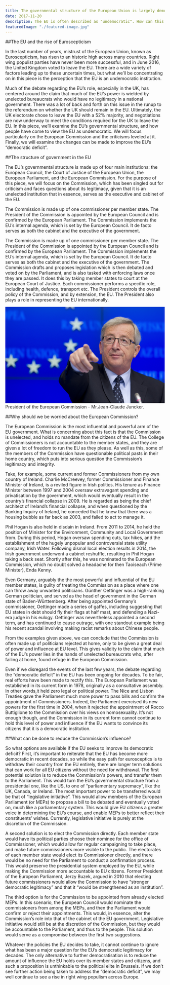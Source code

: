 ```yaml
---
title: The governmental structure of the European Union is largely democratic but it contains one huge flaw - the European Commission
date: 2017-11-20
description: The EU is often described as "undemocratic". How can this be possible, and what can be done to make the EU more accountable to the people?
featuredImage: "./featured-image.jpg"
---
```

##The EU and the rise of Euroscepticism

In the last number of years, mistrust of the European Union, known as Euroscepticism, has risen to an historic high across many countries. Right wing populist parties have never been more successful, and in June 2016, the United Kingdom voted to leave the EU. There are a wide variety of factors leading up to these uncertain times, but what we’ll be concentrating on in this piece is the perception that the EU is an undemocratic institution.

Much of the debate regarding the EU’s role, especially in the UK, has centered around the claim that much of the EU’s power is wielded by unelected bureaucrats who would have no legitimacy in a national government. There was a lot of back and forth on this issue in the runup to the referendum on whether the UK should remain in the EU. Ultimately, the UK electorate chose to leave the EU with a 52% majority, and negotiations are now underway to meet the conditions required for the UK to leave the EU. In this piece, we’ll examine the EU’s governmental structure, and how people have come to view the EU as undemocratic. We will focus particularly on the European Commission and the criticisms leveled at it. Finally, we will examine the changes can be made to improve the EU’s “democratic deficit”.

##The structure of government in the EU

The EU’s governmental structure is made up of four main institutions: the European Council, the Court of Justice of the European Union, the European Parliament, and the European Commission. For the purpose of this piece, we will focus on the Commission, which has been singled out for criticism and faces questions about its legitimacy, given that it is an unelected institution that in essence, serves as the executive and cabinet of the EU.

The Commission is made up of one commissioner per member state. The President of the Commission is appointed by the European Council and is confirmed by the European Parliament. The Commission implements the EU’s internal agenda, which is set by the European Council. It de facto serves as both the cabinet and the executive of the government.

The Commission is made up of one commissioner per member state. The President of the Commission is appointed by the European Council and is confirmed by the European Parliament. The Commission implements the EU’s internal agenda, which is set by the European Council. It de facto serves as both the cabinet and the executive of the government. The Commission drafts and proposes legislation which is then debated and voted on by the Parliament, and is also tasked with enforcing laws once they are passed. It does this by taking member states to court at the European Court of Justice. Each commissioner performs a specific role, including health, defence, transport etc. The President controls the overall policy of the Commission, and by extension, the EU. The President also plays a role in representing the EU internationally.

![juncker](img/juncker.jpg)
President of the European Commission - Mr.Jean-Claude Juncker.

##Why should we be worried about the European Commission?

The European Commission is the most influential and powerful arm of the EU government. What is concerning about this fact is that the Commission is unelected, and holds no mandate from the citizens of the EU. The College of Commissioners is not accountable to the member states, and they are given a lot of freedom to run the EU as they please. As well as this, some of the members of the Commission have questionable political pasts in their home country, which puts into serious question the Commission’s legitimacy and integrity.

Take, for example, some current and former Commissioners from my own country of Ireland. Charlie McCreevey, former Commissioner and Finance Minister of Ireland, is a reviled figure in Irish politics. His tenure as Finance Minister between 1997 and 2004 oversaw extravagant spending and privatisation by the government, which would eventually result in the country’s financial collapse in 2009. He is regarded as being the chief architect of Ireland’s financial collapse, and when questioned by the Banking Inquiry of Ireland, he conceded that he knew that there was a housing bubble as far back as 2003, and failed to act to manage it.

Phil Hogan is also held in disdain in Ireland. From 2011 to 2014, he held the position of Minister for the Environment, Community and Local Government from. During this period, Hogan oversaw spending cuts, tax hikes, and the establishment of the hugely unpopular and controversial state utility company, Irish Water. Following dismal local election results in 2014, the Irish government underwent a cabinet reshuffle, resulting in Phil Hogan taking a back seat. Shortly after this, he was nominated to the European Commission, which no doubt solved a headache for then Taoiseach (Prime Minister), Enda Kenny.

Even Germany, arguably the the most powerful and influential of the EU member states, is guilty of treating the Commission as a place where one can throw away unwanted politicians. Günther Oettinger was a high-ranking German politician, and served as the head of government in the German state of Baden-Württemberg. After being appointed Germany’s commissioner, Oettinger made a series of gaffes, including suggesting that EU states in debt should fly their flags at half mast, and defending a Nazi-era judge in his eulogy. Oettinger was nevertheless appointed a second term, and has continued to cause outrage, with one standout example being his recent scandal involving making racist remarks about Chinese people.

From the examples given above, we can conclude that the Commission is often made up of politicians rejected at home, only to be given a great deal of power and influence at EU level. This gives validity to the claim that much of the EU’s power lies in the hands of unelected bureaucrats who, after failing at home, found refuge in the European Commission.

Even if we disregard the events of the last few years, the debate regarding the “democratic deficit” in the EU has been ongoing for decades. To be fair, real efforts have been made to rectify this. The European Parliament was established in its current form in 1978, originally as a consultative assembly. In other words,it held zero legal or political power. The Nice and Lisbon Treaties gave the Parliament much more power to pass bills and confirm the appointment of Commissioners. Indeed, the Parliament exercised its new powers for the first time in 2004, when it rejected the appointment of Rocco Buttiglione to the Commission over his views on homosexuality. It’s not enough though, and the Commission in its current form cannot continue to hold this level of power and influence if the EU wants to convince its citizens that it is a democratic institution.

##What can be done to reduce the Commission’s influence?

So what options are available if the EU seeks to improve its democratic deficit? First, it’s important to reiterate that the EU has become more democratic in recent decades, so while the easy path for eurosceptics is to withdraw their country from the EU entirely, there are longer term solutions that can work for all EU citizens without the need for withdrawal. The first potential solution is to reduce the Commission's powers, and transfer them to the Parliament. This would turn the EU’s governmental structure from a presidential one, like the US, to one of “parliamentary supremacy”, like the UK, Canada, or Ireland. The most important power to be transferred would be that of “legislative initiative”. This would allow members of the European Parliament (or MEPs) to propose a bill to be debated and eventually voted on, much like a parliamentary system. This would give EU citizens a greater voice in determining the EU’s course, and enable MEPs to better reflect their constituents’ wishes. Currently, legislative initiative is purely at the discretion of the Commission.

A second solution is to elect the Commission directly. Each member state would have its political parties choose their nominee for the office of Commissioner, which would allow for regular campaigning to take place, and make future commissioners more visible to the public. The electorates of each member state would elect its Commissioner directly, and there would be no need for the Parliament to conduct a confirmation process. This would preserve the presidential system employed by the EU, while making the Commission more accountable to EU citizens. Former President of the European Parliament, Jerzy Buzek, argued in 2010 that electing future commissioners would allow the Commission to have “stronger democratic legitimacy” and that it “would be strengthened as an institution”.

The third option is for the Commission to be appointed from already elected MEPs. In this scenario, the European Council would nominate the commissioners from among the MEPs, and then the Parliament would confirm or reject their appointments. This would, in essence, alter the Commission’s role into that of the cabinet of the EU government. Legislative initiative would still be at the discretion of the Commission, but they would be accountable to the Parliament, and thus to the people. This solution would serve as a compromise between the first two suggestions.

Whatever the policies the EU decides to take, it cannot continue to ignore what has been a major question for the EU’s democratic legitimacy for decades. The only alternative to further democratisation is to reduce the amount of influence the EU holds over its member states and citizens, and such a proposition is unthinkable to the political elite in Brussels. If we don’t see further action being taken to address the “democratic deficit”, we may well continue to see a rise in right wing populism across Europe.

 